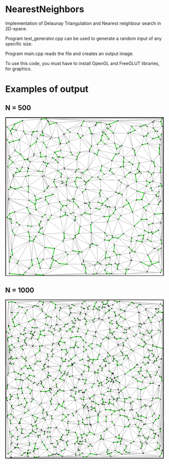 # NearestNeighbors

Implementation of Delaunay Triangulation and Nearest neighbour search in 2D-space.

Program test_generator.cpp can be used to generate a random input of any specific size.

Program main.cpp reads the file and creates an output image.

To use this code, you must have to install OpenGL and FreeGLUT libraries, for graphics.

# Examples of output

## N = 500

![image](/images/500points.png)

## N = 1000

![image](/images/1000points.png)